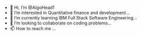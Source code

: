 - 👋 Hi, I’m @AlgoHead1
- 👀 I’m interested in Quantitative finance and development...
- 🌱 I’m currently learning IBM Full Stack Software Engineering...
- 💞️ I’m looking to collaborate on coding problems...
- 📫 How to reach me ...

<!---
AlgoHead1/AlgoHead1 is a ✨ special ✨ repository because its `README.md` (this file) appears on your GitHub profile.
You can click the Preview link to take a look at your changes.
--->
